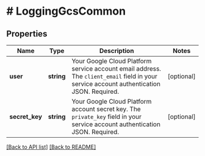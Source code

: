 # # LoggingGcsCommon

## Properties

Name | Type | Description | Notes
------------ | ------------- | ------------- | -------------
**user** | **string** | Your Google Cloud Platform service account email address. The `client_email` field in your service account authentication JSON. Required. | [optional] 
**secret_key** | **string** | Your Google Cloud Platform account secret key. The `private_key` field in your service account authentication JSON. Required. | [optional] 


[[Back to API list]](../../README.md#endpoints) [[Back to README]](../../README.md)
